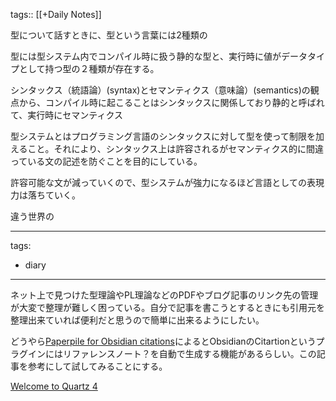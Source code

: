 tags:: [[+Daily Notes]]

型について話すときに、型という言葉には2種類の

型には型システム内でコンパイル時に扱う静的な型と、実行時に値がデータタイプとして持つ型の２種類が存在する。

シンタックス（統語論）(syntax)とセマンティクス（意味論）(semantics)の観点から、コンパイル時に起こることはシンタックスに関係しており静的と呼ばれて、実行時にセマンティクス

型システムとはプログラミング言語のシンタックスに対して型を使って制限を加えること。それにより、シンタックス上は許容されるがセマンティクス的に間違っている文の記述を防ぐことを目的にしている。

許容可能な文が減っていくので、型システムが強力になるほど言語としての表現力は落ちていく。

違う世界の


---
tags:
  - diary
---
ネット上で見つけた型理論やPL理論などのPDFやブログ記事のリンク先の管理が大変で整理が難しく困っている。自分で記事を書こうとするときにも引用元を整理出来ていれば便利だと思うので簡単に出来るようにしたい。

どうやら[Paperpile for Obsidian citations](http://ryokbys.web.nitech.ac.jp/blog-posts/2022/02-07_paperpile-for-obsidian-citations)によるとObsidianのCitartionというプラグインにはリファレンスノート？を自動で生成する機能があるらしい。この記事を参考にして試してみることにする。

[Welcome to Quartz 4](https://quartz.jzhao.xyz/)